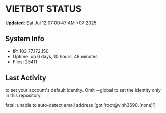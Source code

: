 # VIETBOT STATUS
**Updated**: Sat Jul 12 07:00:47 AM +07 2025

## System Info
- IP: 103.77.172.150
- Uptime: up 6 days, 10 hours, 48 minutes
- Files: 25411

## Last Activity

to set your account's default identity.
Omit --global to set the identity only in this repository.

fatal: unable to auto-detect email address (got 'root@vinh3690.(none)')
